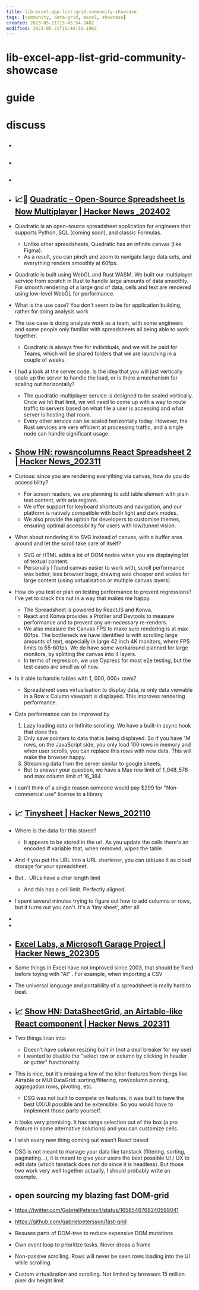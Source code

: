 ```yaml
---
title: lib-excel-app-list-grid-community-showcase
tags: [community, data-grid, excel, showcase]
created: 2023-05-21T15:43:54.248Z
modified: 2023-05-21T15:44:39.196Z
---
```


# lib-excel-app-list-grid-community-showcase

# guide

# discuss
- ## 

- ## 

- ## 

- ## 📈🔀 [Quadratic – Open-Source Spreadsheet Is Now Multiplayer | Hacker News _202402](https://news.ycombinator.com/item?id=39217440)
- Quadratic is an open-source spreadsheet application for engineers that supports Python, SQL (coming soon), and classic Formulas. 
  - Unlike other spreadsheets, Quadratic has an infinite canvas (like Figma). 
  - As a result, you can pinch and zoom to navigate large data sets, and everything renders smoothly at 60fps.
- Quadratic is built using WebGL and Rust WASM. We built our multiplayer service from scratch in Rust to handle large amounts of data smoothly. For smooth rendering of a large grid of data, cells and text are rendered using low-level WebGL for performance.

- What is the use case? You don't seem to be for application building, rather for doing analysis work
- The use case is doing analysis work as a team, with some engineers and some people only familiar with spreadsheets all being able to work together.
  - Quadratic is always free for individuals, and we will be paid for Teams, which will be shared folders that we are launching in a couple of weeks.

- I had a look at the server code. Is the idea that you will just vertically scale up the server to handle the load, or is there a mechanism for scaling out horizontally?
  - The quadratic-multiplayer service is designed to be scaled vertically. Once we hit that limit, we will need to come up with a way to route traffic to servers based on what file a user is accessing and what server is hosting that room.
  - Every other service can be scaled horizontally today. However, the Rust services are very efficient at processing traffic, and a single node can handle significant usage.

- ## [Show HN: rowsncolumns React Spreadsheet 2 | Hacker News_202311](https://news.ycombinator.com/item?id=38390714)
- Curious: since you are rendering everything via canvas, how do you do accessibility?
  - For screen readers, we are planning to add table element with plain text content, with aria regions.
  - We offer support for keyboard shortcuts and navigation, and our platform is natively compatible with both light and dark modes.
  - We also provide the option for developers to customise themes, ensuring optimal accessibility for users with low/tunnel vision.

- What about rendering it to SVG instead of canvas, with a buffer area around and let the scroll take care of itself?
  - SVG or HTML adds a lot of DOM nodes when you are displaying lot of textual content.
  - Personally I found canvas easier to work with, scroll performance was better, less browser bugs, drawing was cheaper and scales for large content (using virtualisation or multiple canvas layers)

- How do you test or plan on testing performance to prevent regressions? I’ve yet to crack this nut in a way that makes me happy.
  - The Spreadsheet is powered by ReactJS and Konva.
  - React and Konva provides a Profiler and Devtools to measure performance and to prevent any un-necessary re-renders.
  - We also measure the Canvas FPS to make sure rendering is at max 60fps. The bottleneck we have identified is with scrolling large amounts of text, especially in large 42 inch 4K monitors, where FPS limits to 55-60fps. We do have some workaround planned for large monitors, by splitting the canvas into 4 layers.
  - In terms of regression, we use Cypress for most e2e testing, but the test cases are small as of now.

- Is it able to handle tables with 1, 000, 000+ rows?
  - Spreadsheet uses virtualisation to display data, ie only data viewable in a Row x Column viewport is displayed. This improves rendering performance.
- Data performance can be improved by 
  1. Lazy loading data or Infinite scrolling. We have a built-in async hook that does this. 
  2. Only save pointers to data that is being displayed. So if you have 1M rows, on the JavaScript side, you only load 100 rows in memory and when user scrolls, you can replace this rows with new data. This will make the browser happy. 
  3. Streaming data from the server similar to google sheets.
  - But to answer your question, we have a Max row limit of 1_048_576 and max column limit of 16_384

- I can't think of a single reason someone would pay $299 for "Non-commercial use" license to a library

- ## 📈 [Tinysheet | Hacker News_202110](https://news.ycombinator.com/item?id=28967514)
- Where is the data for this stored? 
  - It appears to be stored in the url. As you update the cells there's an encoded # variable that, when removed, wipes the table.
- And if you put the URL into a URL shortener, you can (ab)use it as cloud storage for your spreadsheet.
- But... URLs have a char length limit
  - And this has a cell limit. Perfectly aligned.

- I spent several minutes trying to figure out how to add columns or rows, but it turns out you can't. It's a 'tiny sheet', after all.

- 
- 

- ## [Excel Labs, a Microsoft Garage Project | Hacker News_202305](https://news.ycombinator.com/item?id=36081851)
- Some things in Excel have not improved since 2003, that should be fixed before toying with "AI" . For example, when importing a CSV

- The universal language and portability of a spreadsheet is really hard to beat.

- ## 📈 [Show HN: DataSheetGrid, an Airtable-like React component | Hacker News_202311](https://news.ycombinator.com/item?id=38228788)
- Two things I ran into:
  - Doesn't have column resizing built in (not a deal breaker for my use)
  - I wanted to disable the "select row or column by clicking in header or gutter" functionality. 
- This is nice, but it's missing a few of the killer features from things like Airtable or MUI DataGrid: sorting/filtering, row/column pinning, aggregation rows, pivoting, etc.
  - DSG was not built to compete on features, it was built to have the best UX/UI possible and be extensible. So you would have to implement those parts yourself.
- it looks very promising. It has range selection out of the box (a pro feature in some alternative solutions) and you can customize cells. 
- I wish every new thing coming out wasn’t React based
- DSG is not meant to manage your data like tanstack (filtering, sorting, paginating...), it is meant to give your users the best possible UI / UX to edit data (which tanstack does not do since it is headless). But those two work very well together actually, I should probably write an example.

- ## open sourcing my blazing fast DOM-grid
- https://twitter.com/GabrielPeterss4/status/1658546768240599041
- https://github.com/gabrielpetersson/fast-grid
- Resuses parts of DOM-tree to reduce expensive DOM mutations
- Own event loop to prioritize tasks. Never drops a frame
- Non-passive scrolling. Rows will never be seen rows loading into the UI while scrolling
- Custom virtualization and scrolling. Not limited by browsers 15 million pixel div height limit
